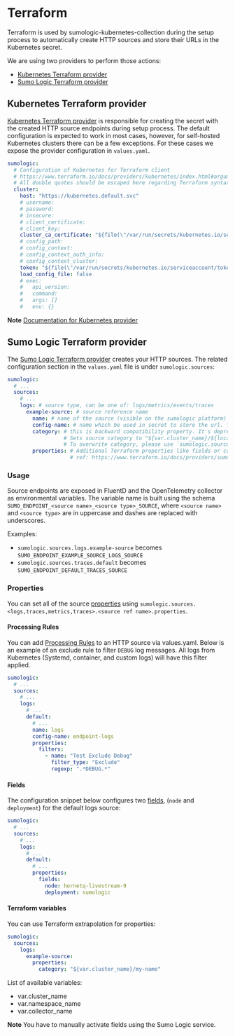 # Terraform

Terraform is used by sumologic-kubernetes-collection during the setup process
to automatically create HTTP sources and store their URLs in the Kubernetes secret.

We are using two providers to perform those actions:
 * [Kubernetes Terraform provider](https://www.terraform.io/docs/providers/kubernetes/)
 * [Sumo Logic Terraform provider](https://www.terraform.io/docs/providers/sumologic/)

## Kubernetes Terraform provider

[Kubernetes Terraform provider](https://www.terraform.io/docs/providers/kubernetes/) is responsible for creating the secret with the created HTTP source endpoints during setup process. The default configuration is expected to work in most cases, however, for self-hosted Kubernetes clusters there can be a few exceptions. For these cases we expose the provider configuration in `values.yaml`.

```yaml
sumologic:
  # Configuration of Kubernetes for Terraform client
  # https://www.terraform.io/docs/providers/kubernetes/index.html#argument-reference
  # All double quotes should be escaped here regarding Terraform syntax
  cluster:
    host: "https://kubernetes.default.svc"
    # username:
    # password:
    # insecure:
    # client_certificate:
    # client_key:
    cluster_ca_certificate: "${file(\"/var/run/secrets/kubernetes.io/serviceaccount/ca.crt\")}"
    # config_path:
    # config_context:
    # config_context_auth_info:
    # config_context_cluster:
    token: "${file(\"/var/run/secrets/kubernetes.io/serviceaccount/token\")}"
    load_config_file: false
    # exec:
    #   api_version:
    #   command:
    #   args: []
    #   env: {}
```

**Note** [Documentation for Kubernetes provider](https://www.terraform.io/docs/providers/kubernetes/index.html)

## Sumo Logic Terraform provider

The [Sumo Logic Terraform provider](https://www.terraform.io/docs/providers/sumologic/) creates your HTTP sources.
The related configuration section in the `values.yaml` file is under `sumologic.sources`:

```yaml
sumologic:
  # ...
  sources:
    # ...
    logs: # source type, can be one of: logs/metrics/events/traces
      example-source: # source reference name
        name: # name of the source (visible on the sumologic platform)
        config-name: # name which be used in secret to store the url. This is backward-compatibility option
        category: # this is backward compatibility property. It's deprecated and it's going to be removed in version 2.0
                  # Sets source category to "${var.cluster_name}/${local.default_events_source}" if true
                  # To overwrite category, please use `sumologic.sources[].properties.category`
        properties: # Additional Terraform properties like fields or content_type
                    # ref: https://www.terraform.io/docs/providers/sumologic/r/collector.html
```

### Usage

Source endpoints are exposed in FluentD and the OpenTelemetry collector as environmental variables.
The variable name is built using the schema `SUMO_ENDPOINT_<source name>_<source type>_SOURCE`,
where `<source name>` and `<source type>` are in uppercase and dashes are replaced with underscores.

Examples:
 - `sumologic.sources.logs.example-source` becomes `SUMO_ENDPOINT_EXAMPLE_SOURCE_LOGS_SOURCE`
 - `sumologic.sources.traces.default` becomes `SUMO_ENDPOINT_DEFAULT_TRACES_SOURCE`

### Properties

You can set all of the source [properties](https://www.terraform.io/docs/providers/sumologic/r/http_source.html#argument-reference)
using `sumologic.sources.<logs,traces,metrics,traces>.<source ref name>.properties`.

#### Processing Rules

You can add [Processing Rules](https://help.sumologic.com/Manage/Collection/Processing-Rules) to an HTTP source via values.yaml. Below is an example of an exclude rule to filter `DEBUG` log messages.  All logs from Kubernetes (Systemd, container, and custom logs) will have this filter applied.

```yaml
sumologic:
  # ...
  sources:
    # ...
    logs:
      # ...
      default:
        # ...
        name: logs
        config-name: endpoint-logs
        properties:
          filters:
            - name: "Test Exclude Debug"
              filter_type: "Exclude"
              regexp: ".*DEBUG.*"
```

#### Fields

The configuration snippet below configures two [fields](https://help.sumologic.com/Manage/Fields), (`node` and `deployment`) for the default logs source:

```yaml
sumologic:
  # ...
  sources:
    # ...
    logs:
      # ...
      default:
        # ...
        properties:
          fields:
            node: hornetq-livestream-9
            deployment: sumologic
```

#### Terraform variables

You can use Terraform extrapolation for properties:

```yaml
sumologic:
  sources:
    logs:
      example-source:
        properties:
          category: "${var.cluster_name}/my-name"
```

List of available variables:
 * var.cluster_name
 * var.namespace_name
 * var.collector_name

**Note** You have to manually activate fields using the Sumo Logic service.
